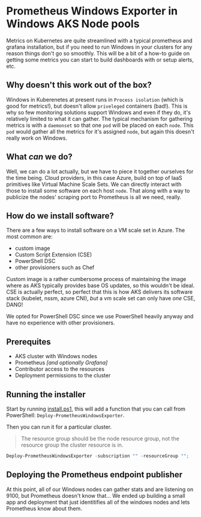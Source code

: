 # Prometheus Windows Exporter in Windows AKS Node pools
Metrics on Kubernetes are quite streamlined with a typical prometheus and grafana installation, but if you need to run Windows in your clusters for any reason things don't go so smoothly. This will be a bit of a how-to guide on getting some metrics you can start to build dashboards with or setup alerts, etc.

## Why doesn't this work out of the box?
Windows in Kuberenetes at present runs in `Process isolation` (which is good for metrics!), but doesn't allow `priveleged` containers (bad!). This is why so few monitoring solutions support Windows and even if they do, it's relatively limited to what it can gather. The typical mechanism for gathering metrics is with a `daemonset` so that one `pod` will be placed on each `node`. This `pod` would gather all the metrics for it's assigned `node`, but again this doesn't really work on Windows.

## What *can* we do?
Well, we can do a lot actually, but we have to piece it together ourselves for the time being. Cloud providers, in this case Azure, build on top of IaaS primitives like Virtual Machine Scale Sets. We can directly interact with those to install some software on each host `node`. That along with a way to publicize the nodes' scraping port to Prometheus is all we need, really.

## How do we install software?
There are a few ways to install software on a VM scale set in Azure. The most common are:

- custom image
- Custom Script Extension (CSE)
- PowerShell DSC
- other provisioners such as Chef 

Custom image is a rather cumbersome process of maintaining the image where as AKS typically provides base OS updates, so this wouldn't be ideal. CSE is actually perfect, so perfect that this is how AKS delivers its software stack (kubelet, nssm, azure CNI), *but* a vm scale set can only have *one* CSE, DANG! 

We opted for PowerShell DSC since we use PowerShell heavily anyway and have no experience with other provisioners.

## Prerequites

- AKS cluster with Windows nodes
- Prometheus *[and optionally Grafana]*
- Contributor access to the resources
- Deployment permissions to the cluster

## Running the installer

Start by running [install.ps1](https://github.com/aidapsibr/aks-prometheus-windows-exporter/blob/main/install.ps1), this will add a function that you can call from PowerShell: `Deploy-PrometheusWindowsExporter`.

Then you can run it for a particular cluster. 
> The resource group should be the node resource group, not the resource group the cluster resource is in.
```powershell
Deploy-PrometheusWindowsExporter -subscription "" -resourceGroup "";
```
## Deploying the Prometheus endpoint publisher
At this point, all of our Windows nodes can gather stats and are listening on 9100, but Prometheus doesn't know that... We ended up building a small app and deployment that just identitifies all of the windows nodes and lets Prometheus know about them.
